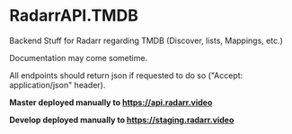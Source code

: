 # RadarrAPI.TMDB
Backend Stuff for Radarr regarding TMDB (Discover, lists, Mappings, etc.)

Documentation may come sometime.

All endpoints should return json if requested to do so ("Accept: application/json" header).

**Master deployed manually to https://api.radarr.video**

**Develop deployed manually to https://staging.radarr.video**
